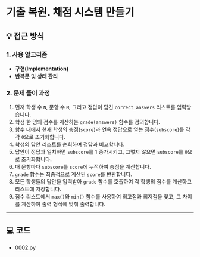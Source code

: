 # 기출 복원. 채점 시스템 만들기

## 💡 접근 방식

### 1. 사용 알고리즘
* **구현(Implementation)**
* **반복문** 및 **상태 관리**

### 2. 문제 풀이 과정
1.  먼저 학생 수 `N`, 문항 수 `M`, 그리고 정답이 담긴 `correct_answers` 리스트를 입력받습니다.
2.  학생 한 명의 점수를 계산하는 `grade(answers)` 함수를 정의합니다.
3.  함수 내에서 현재 학생의 총점(`score`)과 연속 정답으로 얻는 점수(`subscore`)를 각각 `0`으로 초기화합니다.
4.  학생의 답안 리스트를 순회하며 정답과 비교합니다.
5.  답안이 정답과 일치하면 `subscore`를 1 증가시키고, 그렇지 않으면 `subscore`를 `0`으로 초기화합니다.
6.  매 문항마다 `subscore`를 `score`에 누적하여 총점을 계산합니다.
7.  `grade` 함수는 최종적으로 계산된 `score`를 반환합니다.
8.  모든 학생들의 답안을 입력받아 `grade` 함수를 호출하여 각 학생의 점수를 계산하고 리스트에 저장합니다.
9.  점수 리스트에서 `max()`와 `min()` 함수를 사용하여 최고점과 최저점을 찾고, 그 차이를 계산하여 출력 형식에 맞춰 출력합니다.


---

## 💻 코드
* [0002.py](0002.py)
